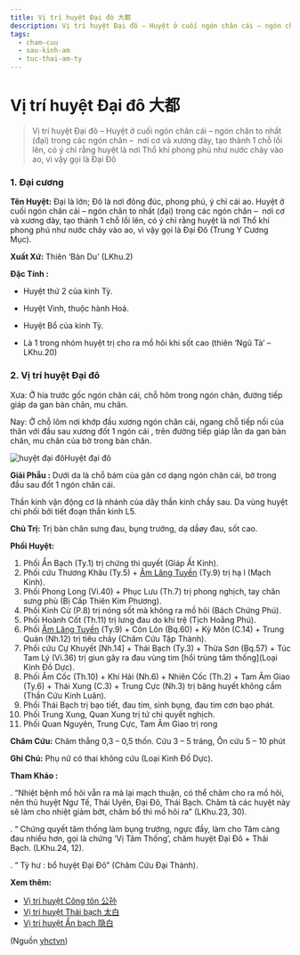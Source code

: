 ```yaml
---
title: Vị trí huyệt Đại đô 大都
description: Vị trí huyệt Đại đô – Huyệt ở cuối ngón chân cái – ngón chân to nhất (đại) trong các ngón chân –  nơi cơ và xương dày, tạo thành 1 chỗ lồi lên, có ý chỉ rằng huyệt là nơi Thổ khí phong phú như nước chảy vào ao, vì vậy gọi là Đại Đô 
tags:
  - cham-cuu
  - sau-kinh-am
  - tuc-thai-am-ty
---
```


# Vị trí huyệt Đại đô 大都 

> Vị trí huyệt Đại đô – Huyệt ở cuối ngón chân cái – ngón chân to nhất (đại) trong các ngón chân –  nơi cơ và xương dày, tạo thành 1 chỗ lồi lên, có ý chỉ rằng huyệt là nơi Thổ khí phong phú như nước chảy vào ao, vì vậy gọi là Đại Đô 

### 1. Đại cương

**Tên Huyệt:** Đại là lớn; Đô là nơi đông đúc, phong phú, ý chỉ cái ao. Huyệt ở cuối ngón chân cái – ngón chân to nhất (đại) trong các ngón chân –  nơi cơ và xương dày, tạo thành 1 chỗ lồi lên, có ý chỉ rằng huyệt là nơi Thổ khí phong phú như nước chảy vào ao, vì vậy gọi là Đại Đô (Trung Y Cương Mục).

**Xuất Xứ:** Thiên ‘Bản Du’ (LKhu.2)

**Đặc Tính :**

+ Huyệt thứ 2 của kinh Tỳ.

+ Huyệt Vinh, thuộc hành Hoả.

+ Huyệt Bổ của kinh Tỳ.

+ Là 1 trong nhóm huyệt trị cho ra mồ hôi khi sốt cao (thiên ‘Ngũ Tà’ – LKhu.20)

### 2. Vị trí huyệt Đại đô

Xưa: Ở hía trước gốc ngón chân cái, chỗ hõm trong ngón chân, đường tiếp giáp da gan bàn chân, mu chân.

Nay: Ở chỗ lõm nơi khớp đầu xương ngón chân cái, ngang chỗ tiếp nối của thân với đầu sau xương đốt 1 ngón cái , trên đường tiếp giáp lằn da gan bàn chân, mu chân của bờ trong bàn chân.

![huyệt đại đô](/imgs/yhctvn/huyet-dai-do.jpg)Huyệt đại đô

**Giải Phẫu :** Dưới da là chỗ bám của gân cơ dạng ngón chân cái, bờ trong đầu sau đốt 1 ngón chân cái.

Thần kinh vận động cơ là nhánh của dây thần kinh chầy sau. Da vùng huyệt chi phối bởi tiết đoạn thần kinh L5.

**Chủ Trị:** Trị bàn chân sưng đau, bụng trướng, dạ dầøy đau, sốt cao.

**Phối Huyệt:**

1. Phối Ẩn Bạch (Ty.1) trị chứng thi quyết (Giáp Ất Kinh).
2. Phối cứu Thương Khâu (Ty.5) + [Âm Lăng Tuyền](/yhctvn/vi-tri-huyet-am-lang-tuyen-%e9%98%b4%e9%99%b5%e6%b3%89/) (Ty.9) trị hạ l (Mạch Kinh).
3. Phối Phong Long (Vi.40) + Phục Lưu (Th.7) trị phong nghịch, tay chân sưng phù (Bị Cấp Thiên Kim Phương).
4. Phối Kinh Cừ (P.8) trị nóng sốt mà không ra mồ hôi (Bách Chứng Phú).
5. Phối Hoành Cốt (Th.11) trị lưng đau do khí trệ (Tịch Hoằng Phú).
6. Phối [Âm Lăng Tuyền](/yhctvn/vi-tri-huyet-am-lang-tuyen-%e9%98%b4%e9%99%b5%e6%b3%89/) (Ty.9) + Côn Lôn (Bq.60) + Kỳ Môn (C.14) + Trung Quản (Nh.12) trị tiêu chảy (Châm Cứu Tập Thành).
7. Phối cứu Cự Khuyết [Nh.14] + Thái Bạch (Ty.3) + Thừa Sơn (Bq.57) + Túc Tam Lý (Vi.36) trị giun gây ra đau vùng tim [hồi trùng tâm thống](Loại Kinh Đồ Dực).
8. Phối Âm Cốc (Th.10) + Khí Hải (Nh.6) + Nhiên Cốc (Th.2) + Tam Âm Giao (Ty.6) + Thái Xung (C.3) + Trung Cực (Nh.3) trị băng huyết không cầm (Thần Cứu Kinh Luân).
9. Phối Thái Bạch trị bạo tiết, đau tim, sình bụng, đau tim cơn bạo phát.
10. Phối Trung Xung, Quan Xung trị tứ chi quyết nghịch.
11. Phối Quan Nguyên, Trung Cực, Tam Âm Giao trị rong

**Châm Cứu:** Châm thẳng 0,3 – 0,5 thốn. Cứu 3 – 5 tráng, Ôn cứu 5 – 10 phút

**Ghi Chú:** Phụ nữ có thai không cứu (Loại Kinh Đồ Dực).

**Tham Khảo :**

. “Nhiệt bệnh mồ hôi vẫn ra mà lại mạch thuận, có thể châm cho ra mồ hôi, nên thủ huyệt Ngư Tế, Thái Uyên, Đại Đô, Thái Bạch. Châm tả các huyệt này sẽ làm cho nhiệt giảm bớt, châm bổ thì mồ hôi ra” (LKhu.23, 30).

. “ Chứng quyết tâm thống làm bụng trướng, ngực đầy, làm cho Tâm càng đau nhiều hơn, gọi là chứng ‘Vị Tâm Thống’, châm huyệt Đại Đô + Thái Bạch. (LKhu.24, 12).

. “ Tỳ hư : bổ huyệt Đại Đô” (Châm Cứu Đại Thành).

**Xem thêm:**

* [Vị trí huyệt Công tôn 公孙](/yhctvn/vi-tri-huyet-cong-ton-%e5%85%ac%e5%ad%99/)
* [Vị trí huyệt Thái bạch 太白](/yhctvn/vi-tri-huyet-thai-bach-%e5%a4%aa%e7%99%bd/)
* [Vị trí huyệt Ẩn bạch 隐白](/yhctvn/vi-tri-huyet-an-bach-%e9%9a%90%e7%99%bd/)

(Nguồn <a href="https://yhctvn.com/vi-tri-huyet-dai-do-大都/" target="_blank">yhctvn</a>)
